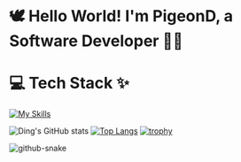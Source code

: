 # 🕊️ Hello World! I'm PigeonD, a Software Developer 👋🏼

# 💻 Tech Stack ✨
[![My Skills](https://skillicons.dev/icons?i=py,java,kotlin,swift,flutter,c,cs,cpp,html,css,js,dotnet,pytorch,gradle,aws,azure,mongodb,bitbucket,sqlite,mysql,docker,firebase,gcp,git,github,stackoverflow,idea,linux,ps,pr,ae,unity,blender,figma,anaconda,visualstudio,vscode,androidstudio,matlab,apple,windows,gmail,twitter,discord,linkedin&perline=15)](https://skillicons.dev)

![Ding's GitHub stats](https://github-readme-stats.vercel.app/api?username=Ding808&show_icons=true&theme=ambient_gradient&card_width=400&line_height=33)
[![Top Langs](https://github-readme-stats.vercel.app/api/top-langs/?username=Ding808&theme=ambient_gradient&card_width=400)](https://github.com/anuraghazra/github-readme-stats)
[![trophy](https://github-profile-trophy.vercel.app/?username=Ding808&theme=onedark)](https://github.com/ryo-ma/github-profile-trophy)


<picture>
  <source media="(prefers-color-scheme: dark)" srcset="https://raw.githubusercontent.com/Ding808/PigeonD/output/github-snake-dark.svg" />
  <source media="(prefers-color-scheme: light)" srcset="https://raw.githubusercontent.com/Ding808/PigeonD/output/github-snake.svg" />
  <img alt="github-snake" src="https://raw.githubusercontent.com/Ding808/PigeonD/output/github-snake.svg" />
</picture>
